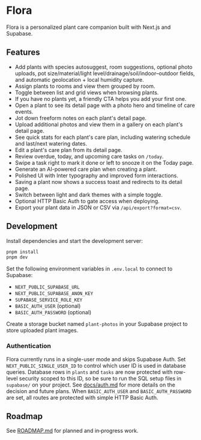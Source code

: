 # Flora

Flora is a personalized plant care companion built with Next.js and Supabase.

## Features

- Add plants with species autosuggest, room suggestions, optional photo uploads, pot size/material/light level/drainage/soil/indoor–outdoor fields, and automatic geolocation + local humidity capture.
- Assign plants to rooms and view them grouped by room.
- Toggle between list and grid views when browsing plants.
- If you have no plants yet, a friendly CTA helps you add your first one.
- Open a plant to see its detail page with a photo hero and timeline of care events.
- Jot down freeform notes on each plant's detail page.
- Upload additional photos and view them in a gallery on each plant's detail page.
- See quick stats for each plant's care plan, including watering schedule and last/next watering dates.
- Edit a plant's care plan from its detail page.
- Review overdue, today, and upcoming care tasks on `/today`.
- Swipe a task right to mark it done or left to snooze it on the Today page.
- Generate an AI-powered care plan when creating a plant.
- Polished UI with Inter typography and improved form interactions.
- Saving a plant now shows a success toast and redirects to its detail page.
- Switch between light and dark themes with a simple toggle.
- Optional HTTP Basic Auth to gate access when deploying.
- Export your plant data in JSON or CSV via `/api/export?format=csv`.

## Development

Install dependencies and start the development server:

```bash
pnpm install
pnpm dev
```

Set the following environment variables in `.env.local` to connect to Supabase:

- `NEXT_PUBLIC_SUPABASE_URL`
- `NEXT_PUBLIC_SUPABASE_ANON_KEY`
- `SUPABASE_SERVICE_ROLE_KEY`
- `BASIC_AUTH_USER` (optional)
- `BASIC_AUTH_PASSWORD` (optional)

Create a storage bucket named `plant-photos` in your Supabase project to store uploaded plant images.

### Authentication

Flora currently runs in a single-user mode and skips Supabase Auth. Set
`NEXT_PUBLIC_SINGLE_USER_ID` to control which user ID is used in database
queries. Database rows in `plants` and `tasks` are now protected with
row-level security scoped to this ID, so be sure to run the SQL setup files in
`supabase/` on your project. See [docs/auth.md](docs/auth.md) for more details
on the decision and future plans. When `BASIC_AUTH_USER` and `BASIC_AUTH_PASSWORD`
are set, all routes are protected with simple HTTP Basic Auth.

## Roadmap

See [ROADMAP.md](ROADMAP.md) for planned and in‑progress work.
